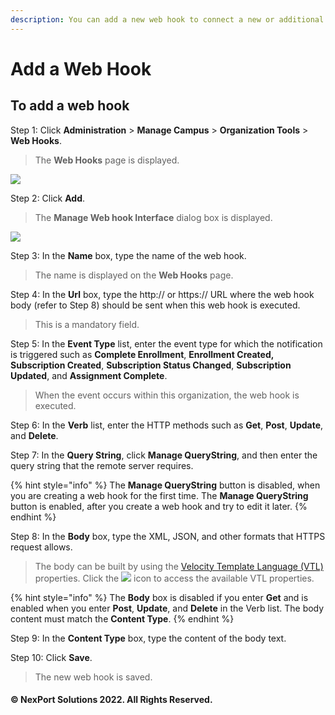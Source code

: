 ```yaml
---
description: You can add a new web hook to connect a new or additional external system.
---
```


# Add a Web Hook

## **To add a web hook**

Step 1:  Click **Administration** > **Manage Campus** > **Organization Tools** > **Web Hooks**.

> The **Web Hooks** page is displayed.

![](https://www.nexportcampus.com/Content/Guides/aweb/Content/Resources/Images/OT\_Web\_Hooks/WebHooks\_Add\_550x97.png)

Step 2:  Click **Add**.

> The **Manage Web hook Interface** dialog box is displayed.

![](https://www.nexportcampus.com/Content/Guides/aweb/Content/Resources/Images/OT\_Web\_Hooks/ManageWebHookInterface.png)

Step 3:  In the **Name** box, type the name of the web hook.

> The name is displayed on the **Web Hooks** page.

Step 4:  In the **Url** box, type the http:// or https:// URL where the web hook body (refer to Step 8) should be sent when this web hook is executed.

> This is a mandatory field.

Step 5:  In the **Event Type** list, enter the event type for which the notification is triggered such as **Complete Enrollment**, **Enrollment Created, Subscription Created**, **Subscription Status Changed**, **Subscription Updated**, and **Assignment Complete**.

> When the event occurs within this organization, the web hook is executed.

Step 6:  In the **Verb** list, enter the HTTP methods such as **Get**, **Post**, **Update**, and **Delete**.

Step 7:  In the **Query String**, click **Manage QueryString**, and then enter the query string that the remote server requires.

{% hint style="info" %}
The **Manage QueryString** button is disabled, when you are creating a web hook for the first time. The **Manage QueryString** button is enabled, after you create a web hook and try to edit it later.
{% endhint %}

Step 8:  In the **Body** box, type the XML, JSON, and other formats that HTTPS request allows.

> The body can be built by using the [Velocity Template Language (VTL)](http://velocity.apache.org/engine/1.6/user-guide.html) properties. Click the ![](https://www.nexportcampus.com/Content/Guides/aweb/Content/Resources/Images/Common\_Screens\_Icons/Help.png) icon to access the available VTL properties.

{% hint style="info" %}
The **Body** box is disabled if you enter **Get** and is enabled when you enter **Post**, **Update**, and **Delete** in the Verb list.  The body content must match the **Content Type**.
{% endhint %}

Step 9:  In the **Content Type** box, type the content of the body text.

Step 10:  Click **Save**.

> The new web hook is saved.

#### © NexPort Solutions 2022. All Rights Reserved.
